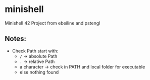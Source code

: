 # minishell
Minishell 42 Project from ebeiline and pstengl

## Notes:
- Check Path start with:
    - `/` -> absolute Path
    - `.` -> relative Path
    - a character -> check in PATH and local folder for executable
    - else nothing found


